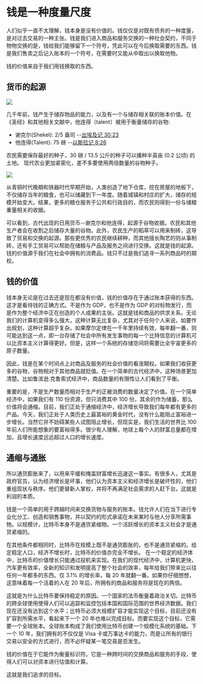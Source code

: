 # 钱是一种度量尺度

人们似乎一直不太理解，钱本身是没有价值的。钱仅仅是对既有债务的一种度量，是对过去交易的一种主张。钱是我们进入商品和服务交换的一种社会契约，不同于物物交换的是，钱给我们能够留下一个符号，凭此可以在今后换取需要的东西。钱是我们售卖之后记入账本的一个符号，在需要时又能从中取出以换取他物。

钱的价值来自于我们用钱换取的东西。

## 货币的起源

![](https://wx1.sinaimg.cn/large/69703d7fgy1g31twmdiwlj20yi0pqe81.jpg)

几千年前，钱产生于储存物品的能力，以及有一个与储存相关联的账本价值。在《圣经》和其他相关文献中，他连得（talent）被用于衡量储存的谷物:

* 谢克尔(Shekel): 2/5 盎司 --[出埃及记 30:23](https://biblehub.com/exodus/30-23.htm)
* 他连得(Talent): 75 磅 --[以斯拉记 8:26](https://biblehub.com/ezra/8-26.htm)

农民需要保存最好的种子，30 磅 / 13.5 公斤的种子可以播种半英亩 (0.2 公顷) 的土地。 现代农业更加紧密化，差不多要使用两倍数量的谷物种子。

![](https://wx1.sinaimg.cn/large/69703d7fgy1g31tx7d4ooj20yi0ku7wh.jpg)

从青铜时代晚期和铁器时代早期开始，人类创造了地下仓库，挖在房屋的地板下，不仅储存当年的粮食，也可以储藏到下一年度。随着城镇和村庄的扩大，储存的规模开始变大。结果，更多的粮仓服务于公共和行政目的，而农民则得到一份与储粮重量相关的收据。

可以看到，古代出现的日用货币--谢克尔和他连得，起源于谷物收据。农民和其他生产者会在收割之后储存大量的谷物。此外，农民生产的稻草可以用来制砖，这导致了贸易和交换的起源。那些更优秀的农民继续耕种，而其他擅长陶艺的则从事制砖，还有手工贸易可以帮助在储粮与产品及服务之间进行交换。这就是钱的起源。钱的价值源于我们在社会中拥有的消费品。钱只不过是我们追寻一系列商品时的期权。

## 钱的价值

钱本身无论是在过去还是现在都没有价值，钱的价值存在于通过账本获得的东西。这才是看待钱的正确方式。不是作为 GDP，也不是作为 GDP 的对标物发行，而是作为整个经济中正在创造的个人成果的主张。这就是钱和商品的供求关系。无论我们的计算机变得多么强大，这种计算无比复杂，尤其对于任何个人来说，如要作出规划，这种计算超乎复杂。如果摩尔定律在一千年里持续有效，每年翻一番，则可能达到这一点，即一台存储了社会中所有发生事物的每一个比特信息的计算机可以比资本主义计算得更好。但是，这样一个系统的存储空间将需要比全宇宙更多的原子数量。

因此，钱是在某个时间点上对商品及服务的社会价值的看涨期权。如果我们收获更多的谷物，谷物相对于其他商品就贬值。在一个简单的古代经济中，这种场景更加清楚。比如鲁滨逊.克鲁索式经济中，商品数量的有限性让人们看到了平衡。

重要的是，不是生产数量而相对于生产的正被消费的数量决定了价值。在一个简单经济中，如果我们有 110 份资源，但只消费其中 100 份，其余的作为储蓄，那么价值将会通缩。目前，我们正处于通缩经济中，经济增长导致我们每年都有更多的产品。今天，我们正处于人类历史上最富裕的黄金时代，没有什么能阻止富裕进一步增长。当然它并不妨碍某些人试图阻止增长，但现实是，我们生活的世界比 100 年前人们所能想象的要富裕得多。很少有人理解，地球上每个人的财富总量都在增加，且增长速度远远超过人口的增长速度。

## 通缩与通胀

所以通货膨胀来了，以用来平缓和掩盖财富增长迅速这一事实。有很多人，尤其是政府官员，认为经济增长是坏事，他们认为资本主义和经济增长是破坏性的，他们重组现状与秩序。他们更替新人掌权，并将不再满足社会需求的人赶下台。这就是利润的本质。

钱是一个简单的用于跨越时间来交换货物与服务的账本。钱允许人们在当下进行专业化分工、创造和销售事物，并以契约的形式承诺在未来某时与他人分享所需事物。以规模计，比特币本身不是通货紧缩物。一个活跃增长的资本主义社会才是通货紧缩的。

在其他条件都相同时，比特币在规模上既不是通货膨胀的，也不是通货紧缩的。给定稳定人口，经济不增长时，比特币的价值亦完全不增长。 在一个稳定的经济体中，比特币的价值增长只能通过投机来实现。在我们的现代经济中，计算机更快，汽车更有效率，全新的知识和发明提高了整个社会的效率，每年给我们带来比以往任何一年都多的东西。仅 3.1% 的增长率，每 20 年就翻一番。如果你仔细想想，这意味着每一个活着的人在 20 年后，所拥有的商品和服务将是现在的两倍。

这就是为什么比特币要保持稳定的原因。一个国家的法币衡量着政治关切。比特币的跨全球使用使得人们可以追踪和监控包括本国和国际范围的世界经济数据。我们现在还没有达到这个水平；比特币必须大规模扩容才能实现这个目标，目前还没有扩容到所需水平，看起来下一个 20 年也难以完成目标。而要实现这个目标，它需要一个全球账本。全球账本构成了我们使用比特币创建一个规模化系统的基础。下一个 10 年，我们拥有的不仅仅是 Visa 卡或万事达卡的能力，而是让所有的银行交易以安全的方式进行，而不必怀疑某一笔交易是否发生。

钱的价值在于它能作为衡量标识符。它是一种跨时间的交换商品和服务的手段，使得人们可以对资本进行估值和计算。

这就是我们追求的目标。
